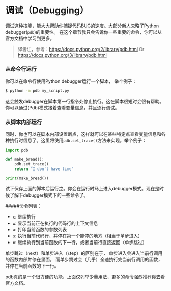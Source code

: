 # 调试（Debugging）

调试这种技能，能大大帮助你捕捉代码BUG的速度。大部分新人忽略了Python debugger(```pdb```)的重要性。 在这个章节我只会告诉你一些重要的命令，你可以从官方文档中学习到更多。

> 译者注，参考：https://docs.python.org/2/library/pdb.html
Or https://docs.python.org/3/library/pdb.html

### 从命令行运行

你可以在命令行使用Python debugger运行一个脚本， 举个例子：
```bash
$ python -m pdb my_script.py
```

这会触发debugger在脚本第一行指令处停止执行。这在脚本很短时会很有帮助。你可以通过(Pdb)模式接着查看变量信息，并且逐行调试。

### 从脚本内部运行

同时，你也可以在脚本内部设置断点，这样就可以在某些特定点查看变量信息和各种执行时信息了。这里将使用```pdb.set_trace()```方法来实现。举个例子：
```python
import pdb

def make_bread():
    pdb.set_trace()
    return "I don't have time"

print(make_bread())
```

试下保存上面的脚本后运行之。你会在运行时马上进入debugger模式。现在是时候了解下debugger模式下的一些命令了。

#####命令列表：

- ```c```: 继续执行
- ```w```: 显示当前正在执行的代码行的上下文信息
- ```a```: 打印当前函数的参数列表
- ```s```: 执行当前代码行，并停在第一个能停的地方（相当于单步进入）
- ```n```: 继续执行到当前函数的下一行，或者当前行直接返回（单步跳过）

单步跳过（```n```ext）和单步进入（```s```tep）的区别在于， 单步进入会进入当前行调用的函数内部并停在里面， 而单步跳过会（几乎）全速执行完当前行调用的函数，并停在当前函数的下一行。

pdb真的是一个很方便的功能，上面仅列举少量用法，更多的命令强烈推荐你去看官方文档。
